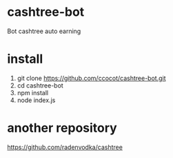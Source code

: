 # cashtree-bot
Bot cashtree auto earning

# install
1. git clone https://github.com/ccocot/cashtree-bot.git
2. cd cashtree-bot
3. npm install
4. node index.js

# another repository
https://github.com/radenvodka/cashtree
